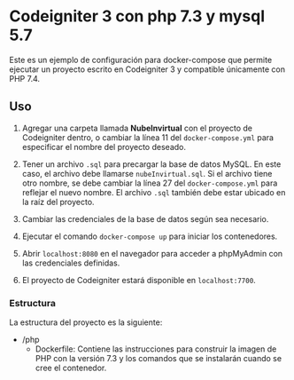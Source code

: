 # Codeigniter 3 con php 7.3 y mysql 5.7

Este es un ejemplo de configuración para docker-compose que permite ejecutar un proyecto escrito en Codeigniter 3 y compatible únicamente con PHP 7.4.

## Uso

1. Agregar una carpeta llamada **NubeInvirtual** con el proyecto de Codeigniter dentro, o cambiar la línea 11 del `docker-compose.yml` para especificar el nombre del proyecto deseado.

2. Tener un archivo `.sql` para precargar la base de datos MySQL. En este caso, el archivo debe llamarse `nubeInvirtual.sql`. Si el archivo tiene otro nombre, se debe cambiar la línea 27 del `docker-compose.yml` para reflejar el nuevo nombre. El archivo `.sql` también debe estar ubicado en la raíz del proyecto.

3. Cambiar las credenciales de la base de datos según sea necesario.

4. Ejecutar el comando `docker-compose up` para iniciar los contenedores.

5. Abrir `localhost:8080` en el navegador para acceder a phpMyAdmin con las credenciales definidas.

6. El proyecto de Codeigniter estará disponible en `localhost:7700`.

### Estructura

La estructura del proyecto es la siguiente:

- /php
  - Dockerfile: Contiene las instrucciones para construir la imagen de PHP con la versión 7.3 y los comandos que se instalarán cuando se cree el contenedor.
